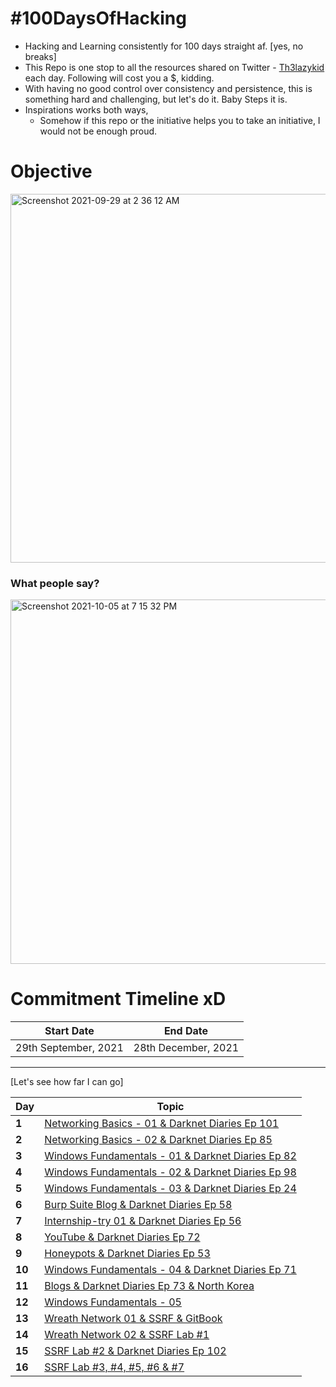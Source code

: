 # #100DaysOfHacking

- Hacking and Learning consistently for 100 days straight af. [yes, no breaks]
- This Repo is one stop to all the resources shared on Twitter - [Th3lazykid](https://twitter.com/Th3lazykid) each day. Following will cost you a $, kidding.
- With having no good control over consistency and persistence, this is something hard and challenging, but let's do it. Baby Steps it is.
- Inspirations works both ways, 
  - Somehow if this repo or the initiative helps you to take an initiative, I would not be enough proud.

# Objective

<img width="590" alt="Screenshot 2021-09-29 at 2 36 12 AM" src="https://user-images.githubusercontent.com/56188454/135165713-184ed135-7024-4353-a436-e4cfeea751c3.png">

### What people say?

<img width="583" alt="Screenshot 2021-10-05 at 7 15 32 PM" src="https://user-images.githubusercontent.com/56188454/136035690-9d02dfa5-f515-4230-95a4-0279834ac1ea.png">


# Commitment Timeline xD


| Start Date  | End Date    |
| ----------- | ----------- |
| 29th September, 2021 | 28th December, 2021 |

---
[Let's see how far I can go]

Day | Topic
--- | ---
**1** |  [Networking Basics - 01 & Darknet Diaries Ep 101](/Days/Day1.md)
**2** |  [Networking Basics - 02 & Darknet Diaries Ep 85](/Days/Day2.md)
**3** |  [Windows Fundamentals - 01 & Darknet Diaries Ep 82](/Days/Day3.md)
**4** |  [Windows Fundamentals - 02 & Darknet Diaries Ep 98](/Days/Day4.md)
**5** |  [Windows Fundamentals - 03 & Darknet Diaries Ep 24](/Days/Day5.md)
**6** |  [Burp Suite Blog & Darknet Diaries Ep 58](/Days/Day6.md)
**7** |  [Internship-try 01 & Darknet Diaries Ep 56](/Days/Day7.md)
**8** |  [YouTube & Darknet Diaries Ep 72](/Days/Day8.md)
**9** |  [Honeypots & Darknet Diaries Ep 53](/Days/Day9.md)
**10** |  [Windows Fundamentals - 04 & Darknet Diaries Ep 71](/Days/Day10.md)
**11** |  [Blogs & Darknet Diaries Ep 73 & North Korea](/Days/Day11.md)
**12** |  [Windows Fundamentals - 05](/Days/Day12.md)
**13** |  [Wreath Network 01 & SSRF & GitBook](/Days/Day13.md)
**14** |  [Wreath Network 02 & SSRF Lab #1](/Days/Day14.md)
**15** |  [SSRF Lab #2 & Darknet Diaries Ep 102](/Days/Day15.md)
**16** |  [SSRF Lab #3, #4, #5, #6 & #7](/Days/Day16.md)
